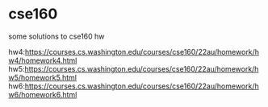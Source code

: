 # cse160
some solutions to cse160 hw

hw4:https://courses.cs.washington.edu/courses/cse160/22au/homework/hw4/homework4.html
hw5:https://courses.cs.washington.edu/courses/cse160/22au/homework/hw5/homework5.html
hw6:https://courses.cs.washington.edu/courses/cse160/22au/homework/hw6/homework6.html